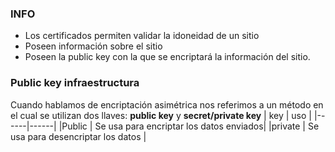 ### INFO
- Los certificados permiten validar la idoneidad de un sitio
- Poseen información sobre el sitio
- Poseen la public key con la que se encriptará la información del sitio.

### Public key infraestructura

Cuando hablamos de encriptación asimétrica nos referimos a un método en el cual se utilizan dos llaves: **public key** y **secret/private  key**
| key | uso |
|------|------|
|Public | Se usa para encriptar los datos enviados|
|private | Se usa para desencriptar los datos |
